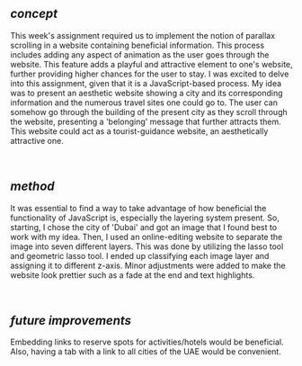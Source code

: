 ## ***concept***

This week's assignment required us to implement the notion of parallax scrolling in a website containing beneficial information. This process includes adding any aspect of animation as the user goes through the website. This feature adds a playful and attractive element to one's website, further providing higher chances for the user to stay. I was excited to delve into this assignment, given that it is a JavaScript-based process. My idea was to present an aesthetic website showing a city and its corresponding information and the numerous travel sites one could go to. The user can somehow go through the building of the present city as they scroll through the website, presenting a 'belonging' message that further attracts them. This website could act as a tourist-guidance website, an aesthetically attractive one.

<br>

## ***method***

It was essential to find a way to take advantage of how beneficial the functionality of JavaScript is, especially the layering system present. So, starting, I chose the city of 'Dubai' and got an image that I found best to work with my idea. Then, I used an online-editing website to separate the image into seven different layers. This was done by utilizing the lasso tool and geometric lasso tool. I ended up classifying each image layer and assigning it to different z-axis. Minor adjustments were added to make the website look prettier such as a fade at the end and text highlights.

<br>

## ***future improvements***

Embedding links to reserve spots for activities/hotels would be beneficial. Also, having a tab with a link to all cities of the UAE would be convenient.
